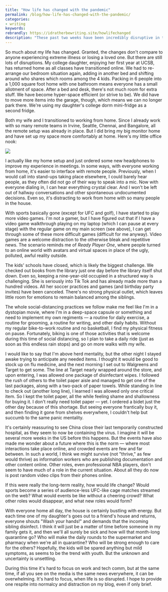 ```yaml
---
title: "How life has changed with the pandemic"
permalink: /blog/how-life-has-changed-with-the-pandemic/
categories:
- writing
keywords:
rebrandly: https://idratherbewriting.site/howlifechanged
description: "These past two weeks have been incredibly disruptive in terms of world events, and while I usually avoid writing about current events and tend to stay within the tech comm focus, it seems like ignoring the elephant in the room not to mention something about the Corona Virus pandemic."
---
```


So much about my life has changed. Granted, the changes don't compare to anyone experiencing extreme illness or losing a loved one. But there are still lots of disruptions. My college daughter, enjoying her first year at UCSB, has returned home as all classes have transitioned online. We had to re-arrange our bedroom situation again, adding in another bed and shifting around who shares which rooms among the 4 kids. Packing in 6 people into a 1,000 square foot home with one bathroom means everyone has a small allotment of space. After a bed and desk, there's not much room for extra stuff. We have become hyper-space efficient (or strive to be). We did have to move more items into the garage, though, which means we can no longer park there. We're using my daughter's college dorm mini-fridge as a second fridge.

Both my wife and I transitioned to working from home. Since I already work with so many remote teams in Irvine, Seattle, Chennai, and Bangalore, all the remote setup was already in place. But I did bring my big monitor home and have set up my space more comfortably at home. Here's my little office nook:

<img src="https://idratherbewritingmedia.com/images/virtualofficeathome.jpg"/>

I actually like my home setup and just ordered some new headphones to improve my experience in meetings. In some ways, with everyone working from home, it's easier to interface with remote people. Previously, when I would call into stand-ups taking place elsewhere, I could barely hear people, as they often did not go of their way to speak into a mic. Now with everyone dialing in, I can hear everything crystal clear. And I won't be left out of hallway conversations and other spontaneous undocumented decisions. Even so, it's distracting to work from home with so many people in the house.

With sports basically gone (except for UFC and golf), I have started to play more video games. I'm not a gamer, but I have figured out that if I have a video game walkthrough playing on my laptop (which I can pause at every stage) with the regular game on my main screen (see above), I can get through some of these more difficult games (difficult for me anyway). Video games are a welcome distraction to the otherwise bleak and repetitive news. The scenario reminds me of *Ready Player One*, where people turned to an online world with avatars and virtual spaces in place of the ugly, polluted, awful reality outside.

The kids' schools have closed, which is likely the biggest challenge. We checked out books from the library just one day before the library itself shut down. Even so, keeping a nine-year-old occupied in a structured way is challenging. She is seriously into Tik Tok and has already made more than a hundred videos. All her soccer practices and games (and birthday party invites) have been canceled. There's no strong physical outlet, which leaves little room for emotions to remain balanced among the siblings.

The whole social-distancing practices we follow make me feel like I'm in a dystopian movie, where I'm in a deep-space capsule or something and need to implement my own regiments &mdash; a routine for daily exercise, a routine for grooming, a routine for writing, and other daily habits. Without my regular bike-to-work routine and no basketball, I find my physical fitness on pause. Fortunately, biking is one of those activities that is welcome during this time of social distancing, so I plan to take a daily ride (just as soon as this endless rain stops) and go on more walks with my wife.

I would like to say that I'm above herd mentality, but the other night I stayed awake trying to anticipate any needed items. I thought it would be good to stock up on flu medicine, and the next morning I set out to Walgreens and Target to get some. The line at Target nearly wrapped around the store, and upon entering, I was allowed one package of disinfectant wipes. I followed the rush of others to the toilet paper aisle and managed to get one of the last packages, along with a two-pack of paper towels. While standing in line to check out (another long line), I learned I was allowed only one critical item. So I kept the toilet paper, all the while feeling shame and shallowness for buying it. I don't really need toilet paper &mdash; yet. I ordered a bidet just the other day because of this shortage. But seeing everyone frantically buy it, and then finding it gone from shelves everywhere, I couldn't help but succumb to the same panic mentality.

It's certainly reassuring to see China close their last temporarily constructed hospital, as they seem to now be containing the virus. I imagine it will be several more weeks in the US before this happens. But the events have also made me wonder about a future where this is the norm &mdash; where most interactions take place online, and crowded events are few and far between. In such a world, I think we might survive (not "thrive," as few would thrive) as information workers who are publishing documentation and other content online. Other roles, even professional NBA players, don't seem to have much of a role in the current situation. About all they do now is post random video clips from their phones online.

If this were really the long-term reality, how would life change? Would sports become a series of audience-less UFC-like cage matches streamed on the web? What would events be like without a cheering crowd? What other roles would disappear, and what new roles would form?

With everyone home all day, the house is certainly bustling with energy. But each time one of my daughter's goes out to a friend's house and returns, everyone shouts "Wash your hands!" and demands that the incoming sibling disinfect. I think it will just be a matter of time before someone in my family gets it, and then we'll all surely be sick and how will that month-long quarantine go? Who will make the daily rounds to the supermarket and pharmacy when we're all in quarantine? Who will be strong enough to care for the others? Hopefully, the kids will be spared anything but mild symptoms, as seems to be the trend with youth. But the unknown and uncertainty is unsettling.

During this time it's hard to focus on work and tech comm, but at the same time, if all you see on the media is the same news everywhere, it can be overwhelming. It's hard to focus, when life is so disrupted. I hope to provide one respite into normalcy and distraction on my blog, even if only brief.
